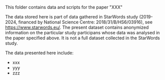 This folder contains data and scripts for the paper "XXX"

The data stored here is part of data gathered in StarWords study (2019-2024, financed by National Science Centre: 2018/31/B/HS6/03916), see https://www.starwords.eu/. The present dataset contains anonymized information on the particular study participans whose data was analysed in the paper specified above. It is not a full dataset collected in the StarWords study.

The data presented here include:
- xxx
- yyy
- zzz
